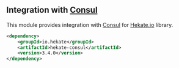 ## Integration with [Consul](https://github.com/hashicorp/consul)

This module provides integration with [Consul](https://github.com/hashicorp/consul)
for [Hekate.io](https://github.com/hekate-io/hekate) library.
 
 ```xml
 <dependency>
     <groupId>io.hekate</groupId>
     <artifactId>hekate-consul</artifactId>
     <version>3.4.0</version>
 </dependency>
 ```
